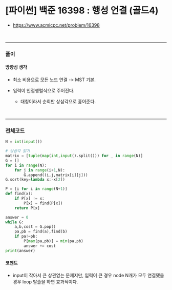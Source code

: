 # **\[파이썬\] 백준 16398 : 행성 언결 (골드4)**
* https://www.acmicpc.net/problem/16398
<br>


---

### **풀이**

#### **방향성 생각**
* 최소 비용으로 모든 노드 연결 -> MST 기본.

* 입력이 인접행렬식으로 주어진다.
  * 대칭이라서 순회만 상삼각으로 훑어준다.

<br>

---

### **전체코드**
```python
N = int(input())

# 상삼각 읽기
matrix = [tuple(map(int,input().split())) for _ in range(N)]
G = []
for i in range(N):
    for j in range(i+1,N):
        G.append((i,j,matrix[i][j]))
G.sort(key=lambda x:-x[2])

P = [i for i in range(N+1)]
def find(x):
    if P[x] != x:
        P[x] = find(P[x])
    return P[x]

answer = 0
while G:
    a,b,cost = G.pop()
    pa,pb = find(a),find(b)
    if pa!=pb:
        P[max(pa,pb)] = min(pa,pb)
        answer += cost
print(answer)
```

#### **코멘트**

* input이 작아서 큰 상관없는 문제지만, 입력이 큰 경우 node N개가 모두 연결됐을 경우 loop 탈출을 하면 효과적이다.